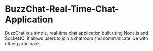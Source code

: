 # BuzzChat-Real-Time-Chat-Application
BuzzChat is a simple, real-time chat application built using Node.js and Socket.IO. It allows users to join a chatroom and communicate live with other participants.
